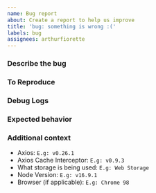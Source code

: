 ```yaml
---
name: Bug report
about: Create a report to help us improve
title: 'bug: something is wrong :('
labels: bug
assignees: arthurfiorette
---
```


<!--
README

Make sure to enable development mode before creating a issue,
as it can print out the reason for a specific behavior.

https://axios-cache-interceptor.js.org/#/pages/development-mode
-->

### Describe the bug

<!--
A clear and concise description of what the bug is.
-->

### To Reproduce

<!--
Provide a clear and concise description of how to reproduce the bug.
It can be in form of a unit test, a snippet of code, a sequence of
steps or a minimum reproduction repository.

https://minimum-reproduction.wtf/
-->

### Debug Logs

<!--
Paste here debug logs that are relative to your problem

⚠️⚠️⚠️ ISSUES WITHOUT THIS ARE GOING TO BE CLOSED.

https://axios-cache-interceptor.js.org/guide/debugging
-->

### Expected behavior

<!--
A clear and concise description of what you expected to happen.
-->

### Additional context

- Axios: `E.g: v0.26.1`
- Axios Cache Interceptor: `E.g: v0.9.3`
- What storage is being used: `E.g: Web Storage`
- Node Version: `E.g: v16.9.1`
- Browser (if applicable): `E.g: Chrome 98`

<!--
Add any other context about the problem here.
-->

